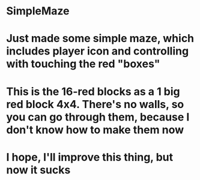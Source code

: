 # SimpleMaze

# Just made some simple maze, which includes player icon and controlling with touching the red "boxes"
# This is the 16-red blocks as a 1 big red block 4x4. There's no walls, so you can go through them, because I don't know how to make them now
# I hope, I'll improve this thing, but now it sucks
